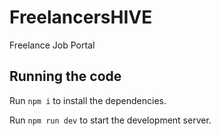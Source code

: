 
  # FreelancersHIVE

  Freelance Job Portal

  ## Running the code

  Run `npm i` to install the dependencies.

  Run `npm run dev` to start the development server.
  
